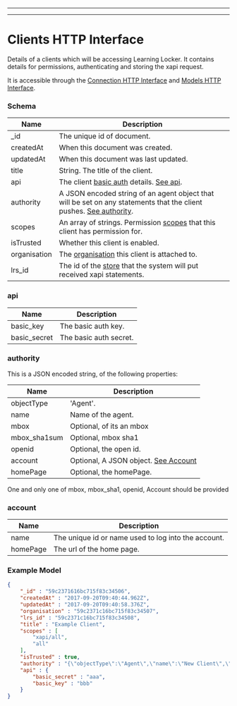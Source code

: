 
---
---

# Clients HTTP Interface

Details of a clients which will be accessing Learning Locker. It contains details for permissions, authenticating and storing the xapi request.

It is accessible through the [Connection HTTP Interface](../http-connection) and [Models HTTP Interface](../http-models).

### Schema

Name | Description
--- | ---
_id | The unique id of document.
createdAt | When this document was created.
updatedAt | When this document was last updated.
title | String. The title of the client.
api | The client [basic auth](https://en.wikipedia.org/wiki/Basic_access_authentication) details. [See api](#api).
authority | A JSON encoded string of an agent object that will be set on any statements that the client pushes. [See authority](#authority).
scopes | An array of strings. Permission [scopes](../http-roles#scopes) that this client has permission for.
isTrusted | Whether this client is enabled. 
organisation | The [organisation](../http-organisations#schema) this client is attached to.
lrs_id | The id of the [store](../http-stores#schema) that the system will put received xapi statements.

### api

Name | Description
--- | ---
basic_key | The basic auth key.
basic_secret | The basic auth secret.

### authority

This is a JSON encoded string, of the following properties:

Name | Description
--- | ---
objectType | 'Agent'.
name | Name of the agent.
mbox | Optional, of its an mbox
mbox_sha1sum | Optional, mbox sha1
openid | Optional, the open id.
account | Optional, A JSON object. [See Account](#account)
homePage | Optional, the homePage.

One and only one of mbox, mbox_sha1, openid, Account should be provided

### account

Name | Description
--- | ---
name | The unique id or name used to log into the account.
homePage | The url of the home page.

### Example Model

```json
{
	"_id" : "59c2371616bc715f83c34506",
	"createdAt" : "2017-09-20T09:40:44.962Z",
	"updatedAt" : "2017-09-20T09:40:58.376Z",
	"organisation" : "59c2371c16bc715f83c34507",
	"lrs_id" : "59c2371c16bc715f83c34508",
	"title" : "Example Client",
	"scopes" : [
		"xapi/all",
		"all"
	],
	"isTrusted" : true,
	"authority" : "{\"objectType\":\"Agent\",\"name\":\"New Client\",\"mbox\":\"mailto:hello@learninglocker.net\"}",
	"api" : {
		"basic_secret" : "aaa",
		"basic_key" : "bbb"
	}
}
```
